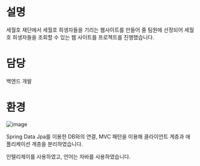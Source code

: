 설명
=============
세월호 재단에서 세월호 희생자들을 기리는 웹사이트를 만들어 줄 팀원에 선정되어 세월호 희생자들을 조회할 수 있는 웹 사이트를 프로젝트를 진행했습니다.

담당
=============
백엔드 개발

환경
=============
![image](https://user-images.githubusercontent.com/83891837/145698212-af334160-03e7-43af-bde8-f2d30e6ba2e2.png)


Spring Data Jpa를 이용한 DB와의 연결, MVC 패턴을 이용해 클라이언트 계층과 애플리케이션 계층을 분리하였습니다.

인텔리제이를 사용하였고, 언어는 자바를 사용하였습니다.
